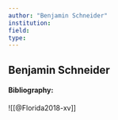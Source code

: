```yaml
---
author: "Benjamin Schneider"
institution:
field:
type:
---
```


## Benjamin Schneider
#### Bibliography:

![[@Florida2018-xv]]